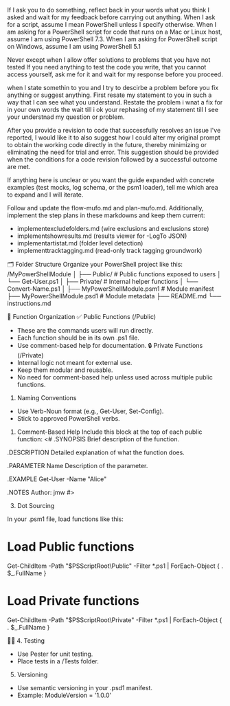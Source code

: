 If I ask you to do something, reflect back in your words what you think I asked and wait for my feedback before carrying out anything.
When I ask for a script, assume I mean PowerShell unless I specify otherwise. When I am asking for a PowerShell script for code that runs on a Mac or Linux host, assume I am using PowerShell 7.3. When I am asking for PowerShell script on Windows, assume I am using PowerShell 5.1

Never except when I allow offer solutions to problems that you have not tested
If you need anything to test the code you write, that you cannot access yourself, ask me for it and wait for my response before you proceed.

when I state somethin to you and I try to descirbe a problem before you fix anything or suggest anything. First resate my statement to you in such a way that I can see what you understand. Restate the problem i wnat a fix for in your own words the wait till i ok your rephasing of my statement till I see your understnad my question or problem.

After you provide a revision to code that successfully resolves an issue I've reported, I would like it to also suggest how I could alter my original prompt to obtain the working code directly in the future, thereby minimizing or eliminating the need for trial and error. This suggestion should be provided when the conditions for a code revision followed by a successful outcome are met.


If anything here is unclear or you want the guide expanded with concrete examples (test mocks, log schema, or the psm1 loader), tell me which area to expand and I will iterate.


Follow and update the flow-mufo.md and plan-mufo.md.
Additionally, implement the step plans in these markdowns and keep them current:
- implementexcludefolders.md (wire exclusions and exclusions store)
- implementshowresults.md (results viewer for -LogTo JSON)
- implementartistat.md (folder level detection)
- implementtracktagging.md (read-only track tagging groundwork)

🗂️ Folder Structure
Organize your PowerShell project like this:
/MyPowerShellModule
│
├── Public/           # Public functions exposed to users
│   └── Get-User.ps1
│
├── Private/          # Internal helper functions
│   └── Convert-Name.ps1
│
├── MyPowerShellModule.psm1  # Module manifest
├── MyPowerShellModule.psd1  # Module metadata
├── README.md
└── instructions.md

🔧 Function Organization
✅ Public Functions (/Public)
- These are the commands users will run directly.
- Each function should be in its own .ps1 file.
- Use comment-based help for documentation.
🔒 Private Functions (/Private)
- Internal logic not meant for external use.
- Keep them modular and reusable.
- No need for comment-based help unless used across multiple public functions.


1. Naming Conventions
- Use Verb-Noun format (e.g., Get-User, Set-Config).
- Stick to approved PowerShell verbs.
1. Comment-Based Help
Include this block at the top of each public function:
<#
.SYNOPSIS
Brief description of the function.

.DESCRIPTION
Detailed explanation of what the function does.

.PARAMETER Name
Description of the parameter.

.EXAMPLE
Get-User -Name "Alice"

.NOTES
Author: jmw
#>


3. Dot Sourcing

In your .psm1 file, load functions like this:
# Load Public functions
Get-ChildItem -Path "$PSScriptRoot\Public" -Filter *.ps1 | ForEach-Object {
    . $_.FullName
}

# Load Private functions
Get-ChildItem -Path "$PSScriptRoot\Private" -Filter *.ps1 | ForEach-Object {
    . $_.FullName
}


4. Testing
- Use Pester for unit testing.
- Place tests in a /Tests folder.
5. Versioning
- Use semantic versioning in your .psd1 manifest.
- Example: ModuleVersion = '1.0.0'

